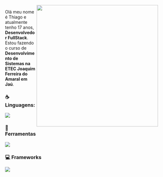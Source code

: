 <img src="https://raw.githubusercontent.com/MicaelliMedeiros/micaellimedeiros/master/image/computer-illustration.png" min-width="400px" max-width="400px" width="400px" align="right">


<p align="left"> 
  Olá meu nome é Thiago e atualmente tenho 17 anos,<strong> Desenvolvedor FullStack</strong>.<br>
  Estou fazendo o curso de <strong>Desenvolvimento de Sistemas na ETEC Joaquim Ferreira do Amaral em Jaú</strong>.
</p>

<p align="left">
   <h3>☕Linguagens:</h3> 
                      <a href="https://skillicons.dev">
                          <img src="https://skillicons.dev/icons?i=javascript,html,css,cs,git,,php,py,mysql&perline=5" />
                      </a>   

</p>

<p align="left">
  <h3>💼 Ferramentas</h3> 
                      <a href="https://skillicons.dev">
                          <img src="https://skillicons.dev/icons?i=visualstudio,vscode,unity,github" />
                      </a>   
</p>


<p align="left">
  <h3>💻 Frameworks</h3> 
                      <a href="https://skillicons.dev">
                          <img src="https://skillicons.dev/icons?i=bootstrap,dotnet,nodejs" />
                      </a>   
</p>
